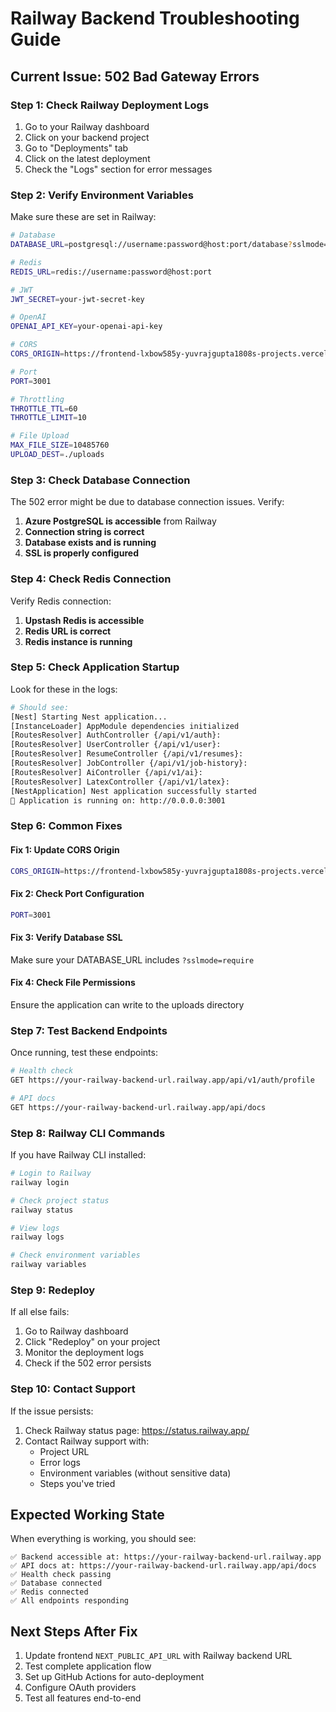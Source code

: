 # Railway Backend Troubleshooting Guide

## Current Issue: 502 Bad Gateway Errors

### Step 1: Check Railway Deployment Logs

1. Go to your Railway dashboard
2. Click on your backend project
3. Go to "Deployments" tab
4. Click on the latest deployment
5. Check the "Logs" section for error messages

### Step 2: Verify Environment Variables

Make sure these are set in Railway:

```bash
# Database
DATABASE_URL=postgresql://username:password@host:port/database?sslmode=require

# Redis
REDIS_URL=redis://username:password@host:port

# JWT
JWT_SECRET=your-jwt-secret-key

# OpenAI
OPENAI_API_KEY=your-openai-api-key

# CORS
CORS_ORIGIN=https://frontend-lxbow585y-yuvrajgupta1808s-projects.vercel.app

# Port
PORT=3001

# Throttling
THROTTLE_TTL=60
THROTTLE_LIMIT=10

# File Upload
MAX_FILE_SIZE=10485760
UPLOAD_DEST=./uploads
```

### Step 3: Check Database Connection

The 502 error might be due to database connection issues. Verify:

1. **Azure PostgreSQL is accessible** from Railway
2. **Connection string is correct**
3. **Database exists and is running**
4. **SSL is properly configured**

### Step 4: Check Redis Connection

Verify Redis connection:

1. **Upstash Redis is accessible**
2. **Redis URL is correct**
3. **Redis instance is running**

### Step 5: Check Application Startup

Look for these in the logs:

```bash
# Should see:
[Nest] Starting Nest application...
[InstanceLoader] AppModule dependencies initialized
[RoutesResolver] AuthController {/api/v1/auth}:
[RoutesResolver] UserController {/api/v1/user}:
[RoutesResolver] ResumeController {/api/v1/resumes}:
[RoutesResolver] JobController {/api/v1/job-history}:
[RoutesResolver] AiController {/api/v1/ai}:
[RoutesResolver] LatexController {/api/v1/latex}:
[NestApplication] Nest application successfully started
🚀 Application is running on: http://0.0.0.0:3001
```

### Step 6: Common Fixes

#### Fix 1: Update CORS Origin
```bash
CORS_ORIGIN=https://frontend-lxbow585y-yuvrajgupta1808s-projects.vercel.app
```

#### Fix 2: Check Port Configuration
```bash
PORT=3001
```

#### Fix 3: Verify Database SSL
Make sure your DATABASE_URL includes `?sslmode=require`

#### Fix 4: Check File Permissions
Ensure the application can write to the uploads directory

### Step 7: Test Backend Endpoints

Once running, test these endpoints:

```bash
# Health check
GET https://your-railway-backend-url.railway.app/api/v1/auth/profile

# API docs
GET https://your-railway-backend-url.railway.app/api/docs
```

### Step 8: Railway CLI Commands

If you have Railway CLI installed:

```bash
# Login to Railway
railway login

# Check project status
railway status

# View logs
railway logs

# Check environment variables
railway variables
```

### Step 9: Redeploy

If all else fails:

1. Go to Railway dashboard
2. Click "Redeploy" on your project
3. Monitor the deployment logs
4. Check if the 502 error persists

### Step 10: Contact Support

If the issue persists:

1. Check Railway status page: https://status.railway.app/
2. Contact Railway support with:
   - Project URL
   - Error logs
   - Environment variables (without sensitive data)
   - Steps you've tried

## Expected Working State

When everything is working, you should see:

```
✅ Backend accessible at: https://your-railway-backend-url.railway.app
✅ API docs at: https://your-railway-backend-url.railway.app/api/docs
✅ Health check passing
✅ Database connected
✅ Redis connected
✅ All endpoints responding
```

## Next Steps After Fix

1. Update frontend `NEXT_PUBLIC_API_URL` with Railway backend URL
2. Test complete application flow
3. Set up GitHub Actions for auto-deployment
4. Configure OAuth providers
5. Test all features end-to-end
